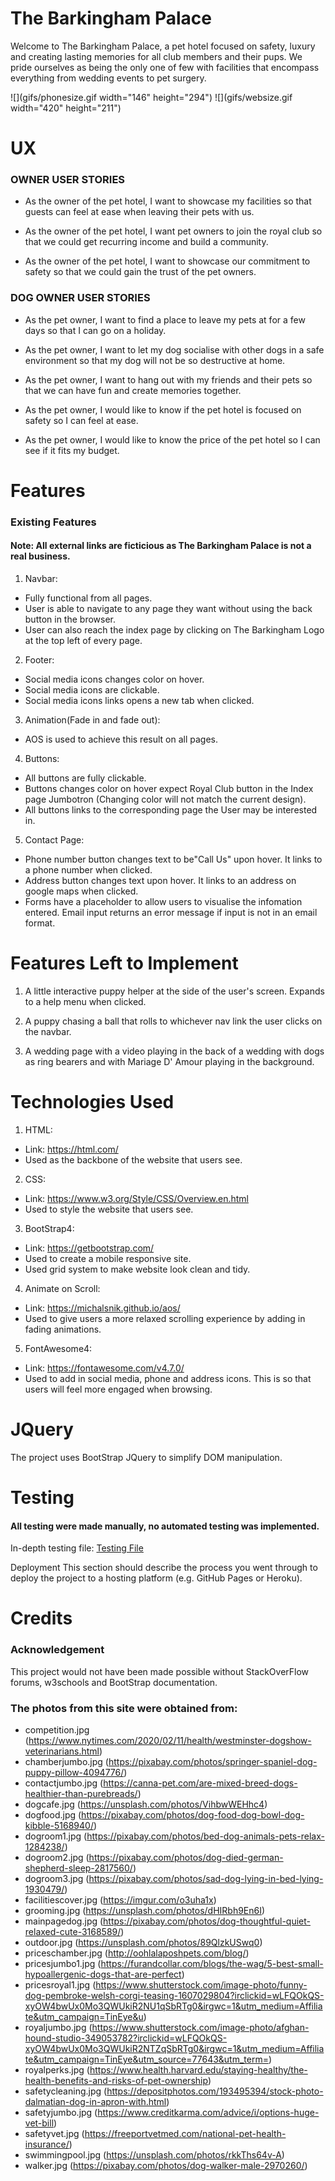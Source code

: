 # The Barkingham Palace

Welcome to The Barkingham Palace, a pet hotel focused on safety, luxury and creating lasting memories for all club members and their pups. We pride ourselves as being the only one of few with facilities that encompass everything from wedding events to pet surgery.

![](gifs/phonesize.gif width="146" height="294") ![](gifs/websize.gif width="420" height="211")

# UX

### OWNER USER STORIES

- As the owner of the pet hotel, I want to showcase my facilities so that guests can feel
at ease when leaving their pets with us.

- As the owner of the pet hotel, I want pet owners to join the royal club so that we could get recurring income and build a community.

- As the owner of the pet hotel, I want to showcase our commitment to safety so that we could gain the trust of the pet owners.

### DOG OWNER USER STORIES

- As the pet owner, I want to find a place to leave my pets at for a few days so that I can go on a holiday.

- As the pet owner, I want to let my dog socialise with other dogs in a safe environment so that my dog will not be so destructive at home.

- As the pet owner, I want to hang out with my friends and their pets so that we can have fun and create memories together.

- As the pet owner, I would like to know if the pet hotel is focused on safety so I can feel at ease.


- As the pet owner, I would like to know the price of the pet hotel so I can see if it fits my budget.

# Features

### Existing Features

#### Note: All external links are ficticious as The Barkingham Palace is not a real business. 

1. Navbar: 
- Fully functional from all pages. 
- User is able to navigate to any page they want without using the back button in the browser. 
- User can also reach the index page by clicking on The Barkingham Logo at the top left of every page.

2. Footer: 
- Social media icons changes color on hover.
- Social media icons are clickable.
- Social media icons links opens a new tab when clicked.

3. Animation(Fade in and fade out):
- AOS is used to achieve this result on all pages.

4. Buttons:
- All buttons are fully clickable.
- Buttons changes color on hover expect Royal Club button in the Index page Jumbotron (Changing color will not match the current design). 
- All buttons links to the corresponding page the User may be interested in.

5. Contact Page:
- Phone number button changes text to be"Call Us" upon hover. It links to a phone number when clicked.
- Address button changes text upon hover. It links to an address on google maps when clicked. 
- Forms have a placeholder to allow users to visualise the infomation entered. Email input returns an error message if input is not in an email format.

# Features Left to Implement

1. A little interactive puppy helper at the side of the user's screen. Expands to a help menu when clicked.

2. A puppy chasing a ball that rolls to whichever nav link the user clicks on the navbar.

3. A wedding page with a video playing in the back of a wedding with dogs as ring bearers and with Mariage D' Amour playing in the background. 

# Technologies Used

1. HTML:
- Link: https://html.com/
- Used as the backbone of the website that users see.

2. CSS:
- Link: https://www.w3.org/Style/CSS/Overview.en.html
- Used to style the website that users see.

3. BootStrap4:
- Link: https://getbootstrap.com/
- Used to create a mobile responsive site.
- Used grid system to make website look clean and tidy.

4. Animate on Scroll:
- Link: https://michalsnik.github.io/aos/
- Used to give users a more relaxed scrolling experience by adding in fading animations.

5. FontAwesome4:
- Link: https://fontawesome.com/v4.7.0/
- Used to add in social media, phone and address icons. This is so that users will feel more engaged when browsing.

# JQuery

The project uses BootStrap JQuery to simplify DOM manipulation.

# Testing

#### All testing were made manually, no automated testing was implemented.

In-depth testing file:  <a href="https://github.com/liuzhenxin2/barkinghamproject/blob/master/testing.pdf">Testing File</a>

Deployment
This section should describe the process you went through to deploy the project to a hosting platform (e.g. GitHub Pages or Heroku).

# Credits

### Acknowledgement

This project would not have been made possible without StackOverFlow forums, w3schools and BootStrap documentation.

### The photos from this site were obtained from:

- competition.jpg (https://www.nytimes.com/2020/02/11/health/westminster-dogshow-veterinarians.html)
- chamberjumbo.jpg (https://pixabay.com/photos/springer-spaniel-dog-puppy-pillow-4094776/)
- contactjumbo.jpg (https://canna-pet.com/are-mixed-breed-dogs-healthier-than-purebreads/)
- dogcafe.jpg (https://unsplash.com/photos/VihbwWEHhc4)
- dogfood.jpg (https://pixabay.com/photos/dog-food-dog-bowl-dog-kibble-5168940/)
- dogroom1.jpg (https://pixabay.com/photos/bed-dog-animals-pets-relax-1284238/)
- dogroom2.jpg (https://pixabay.com/photos/dog-died-german-shepherd-sleep-2817560/)
- dogroom3.jpg (https://pixabay.com/photos/sad-dog-lying-in-bed-lying-1930479/)
- facilitiescover.jpg (https://imgur.com/o3uha1x)
- grooming.jpg (https://unsplash.com/photos/dHIRbh9En6I)
- mainpagedog.jpg (https://pixabay.com/photos/dog-thoughtful-quiet-relaxed-cute-3168589/)
- outdoor.jpg (https://unsplash.com/photos/89QlzkUSwq0)
- priceschamber.jpg (http://oohlalaposhpets.com/blog/)
- pricesjumbo1.jpg (https://furandcollar.com/blogs/the-wag/5-best-small-hypoallergenic-dogs-that-are-perfect)
- pricesroyal1.jpg (https://www.shutterstock.com/image-photo/funny-dog-pembroke-welsh-corgi-teasing-1607029804?irclickid=wLFQOkQS-xyOW4bwUx0Mo3QWUkiR2NU1qSbRTg0&irgwc=1&utm_medium=Affiliate&utm_campaign=TinEye&u)
- royaljumbo.jpg (https://www.shutterstock.com/image-photo/afghan-hound-studio-349053782?irclickid=wLFQOkQS-xyOW4bwUx0Mo3QWUkiR2NTZqSbRTg0&irgwc=1&utm_medium=Affiliate&utm_campaign=TinEye&utm_source=77643&utm_term=)
- royalperks.jpg (https://www.health.harvard.edu/staying-healthy/the-health-benefits-and-risks-of-pet-ownership)
- safetycleaning.jpg (https://depositphotos.com/193495394/stock-photo-dalmatian-dog-in-apron-with.html)
- safetyjumbo.jpg (https://www.creditkarma.com/advice/i/options-huge-vet-bill)
- safetyvet.jpg (https://freeportvetmed.com/national-pet-health-insurance/)
- swimmingpool.jpg (https://unsplash.com/photos/rkkThs64v-A)
- walker.jpg (https://pixabay.com/photos/dog-walker-male-2970260/)
